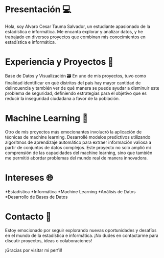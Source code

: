 # Presentación 💻
Hola, soy Alvaro Cesar Tauma Salvador, un estudiante apasionado de la estadística e informática. Me encanta explorar y analizar datos, y he trabajado en diversos proyectos que combinan mis conocimientos en estadística e informática.

# Experiencia y Proyectos 🚀
Base de Datos y Visualización 🗃️
En uno de mis proyectos, tuvo como finalidad identificar en qué distritos del país hay mayor cantidad de delincuencia y también ver de qué manera se puede ayudar a disminuir este problema de seguridad, definiendo estrategias para el objetivo que es reducir la inseguridad ciudadana a favor de la población.

# Machine Learning 🤖
Otro de mis proyectos más emocionantes involucró la aplicación de técnicas de machine learning. Desarrollé modelos predictivos utilizando algoritmos de aprendizaje automático para extraer información valiosa a partir de conjuntos de datos complejos. Este proyecto no solo amplió mi comprensión de las capacidades del machine learning, sino que también me permitió abordar problemas del mundo real de manera innovadora.

# Intereses 🌐
*Estadística
*Informática
*Machine Learning
*Análisis de Datos
*Desarrollo de Bases de Datos

# Contacto 📧
Estoy emocionado por seguir explorando nuevas oportunidades y desafíos en el mundo de la estadística e informática. ¡No dudes en contactarme para discutir proyectos, ideas o colaboraciones!

¡Gracias por visitar mi perfil!
